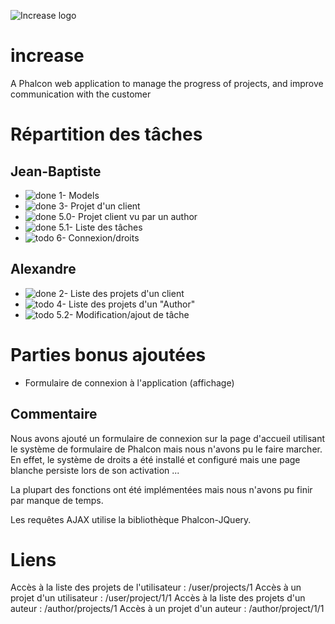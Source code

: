 ![Increase logo](http://open-beer.kobject.net/img/Increase.png "Increase logo")
# increase
A Phalcon web application to manage the progress of projects, and improve communication with the customer

# Répartition des tâches

## Jean-Baptiste
- ![done](https://cdn2.iconfinder.com/data/icons/free-basic-icon-set-2/300/11-24.png) 1- Models
- ![done](https://cdn2.iconfinder.com/data/icons/free-basic-icon-set-2/300/11-24.png) 3- Projet d'un client
- ![done](https://cdn2.iconfinder.com/data/icons/free-basic-icon-set-2/300/11-24.png) 5.0- Projet client vu par un author
- ![done](https://cdn2.iconfinder.com/data/icons/free-basic-icon-set-2/300/11-24.png) 5.1- Liste des tâches
- ![todo](https://cdn2.iconfinder.com/data/icons/free-basic-icon-set-2/300/17-24.png) 6- Connexion/droits

## Alexandre
- ![done](https://cdn2.iconfinder.com/data/icons/free-basic-icon-set-2/300/11-24.png) 2- Liste des projets d'un client
- ![todo](https://cdn2.iconfinder.com/data/icons/free-basic-icon-set-2/300/17-24.png) 4- Liste des projets d'un "Author"
- ![todo](https://cdn2.iconfinder.com/data/icons/free-basic-icon-set-2/300/17-24.png) 5.2- Modification/ajout de tâche

# Parties bonus ajoutées

- Formulaire de connexion à l'application (affichage)


## Commentaire

Nous avons ajouté un formulaire de connexion sur la page d'accueil utilisant le système de formulaire de Phalcon mais nous n'avons pu le faire marcher. En effet, le système de droits a été installé et configuré mais une page blanche persiste lors de son activation ...

La plupart des fonctions ont été implémentées mais nous n'avons pu finir par manque de temps.

Les requêtes AJAX utilise la bibliothèque Phalcon-JQuery.

# Liens

Accès à la liste des projets de l'utilisateur : /user/projects/1
Accès à un projet d'un utilisateur : /user/project/1/1
Accès à la liste des projets d'un auteur : /author/projects/1
Accès à un projet d'un auteur : /author/project/1/1
